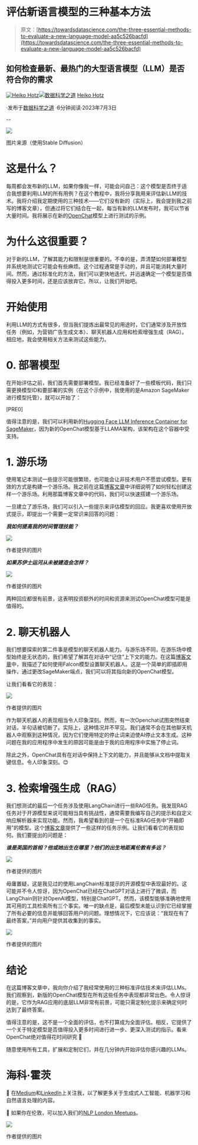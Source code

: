 # 评估新语言模型的三种基本方法

> 原文：[https://towardsdatascience.com/the-three-essential-methods-to-evaluate-a-new-language-model-aa5c526bacfd](https://towardsdatascience.com/the-three-essential-methods-to-evaluate-a-new-language-model-aa5c526bacfd)

## 如何检查最新、最热门的大型语言模型（LLM）是否符合你的需求

[](https://heiko-hotz.medium.com/?source=post_page-----aa5c526bacfd--------------------------------)[![Heiko Hotz](../Images/d08394d46d41d5cd9e76557a463be95e.png)](https://heiko-hotz.medium.com/?source=post_page-----aa5c526bacfd--------------------------------)[](https://towardsdatascience.com/?source=post_page-----aa5c526bacfd--------------------------------)[![数据科学之道](../Images/a6ff2676ffcc0c7aad8aaf1d79379785.png)](https://towardsdatascience.com/?source=post_page-----aa5c526bacfd--------------------------------) [Heiko Hotz](https://heiko-hotz.medium.com/?source=post_page-----aa5c526bacfd--------------------------------)

·发布于[数据科学之道](https://towardsdatascience.com/?source=post_page-----aa5c526bacfd--------------------------------) ·6分钟阅读·2023年7月3日

--

![](../Images/d44df1d02e0e695eedca24b1c6e2d15b.png)

图片来源（使用Stable Diffusion）

# 这是什么？

每周都会发布新的LLM，如果你像我一样，可能会问自己：这个模型是否终于适合我想要利用LLM的所有用例？在这个教程中，我将分享我用来评估新LLM的技术。我将介绍我定期使用的三种技术——它们没有新的（实际上，我会提到我之前写的博客文章），但通过将它们结合在一起，每当有新的LLM发布时，我可以节省大量时间。我将展示在新的[OpenChat](https://huggingface.co/openchat/openchat_8192)模型上进行测试的示例。

# 为什么这很重要？

对于新的LLM，了解其能力和限制是很重要的。不幸的是，弄清楚如何部署模型并系统地测试它可能会有些麻烦。这个过程通常是手动的，并且可能消耗大量时间。然而，通过标准化的方法，我们可以更快地迭代，并迅速确定一个模型是否值得投入更多时间，还是应该放弃它。所以，让我们开始吧。

# **开始使用**

利用LLM的方式有很多，但当我们提炼出最常见的用途时，它们通常涉及开放性任务（例如，为营销广告生成文本）、聊天机器人应用和检索增强生成（RAG）。相应地，我会使用相关方法来测试这些能力。

# 0\. 部署模型

在开始评估之前，我们首先需要部署模型。我已经准备好了一些模板代码，我们只需更换模型ID和要部署的实例（在这个示例中，我使用的是Amazon SageMaker进行模型托管），就可以开始了：

[PRE0]

值得注意的是，我们可以利用新的[Hugging Face LLM Inference Container for SageMaker](https://huggingface.co/blog/sagemaker-huggingface-llm)，因为新的OpenChat模型基于LLAMA架构，该架构在这个容器中受支持。

# 1\. 游乐场

使用笔记本测试一些提示可能很繁琐，也可能会让非技术用户不愿尝试模型。更有效的方式是构建一个游乐场。我之前在这篇[博客文章](/create-your-own-large-language-model-playground-in-sagemaker-studio-1be5846c5089)中详细说明了如何轻松创建这样一个游乐场。利用那篇博客文章中的代码，我们可以快速搭建一个游乐场。

一旦建立了游乐场，我们可以引入一些提示来评估模型的回应。我更喜欢使用开放式提示，即提出一个需要一定常识来回答的问题：

***我如何提高我的时间管理技能？***

![](../Images/4c59792642c67fb692d5da39dac0ed64.png)

作者提供的图片

***如果苏伊士运河从未被建造会怎样？***

![](../Images/257c34f41bfc5060f0add201b72d2ee3.png)

作者提供的图片

两种回应都很有前景，这表明投资额外的时间和资源来测试OpenChat模型可能是值得的。

# 2. 聊天机器人

我们想要探索的第二件事是模型的聊天机器人能力。与游乐场不同，在游乐场中模型始终是无状态的，我们希望了解其在对话中“记住”上下文的能力。在这篇[博客文章](https://medium.com/mlearning-ai/unlocking-the-future-of-chatbots-with-falcon-hugging-face-and-amazon-sagemaker-cf6bd8aeba54)中，我描述了如何使用Falcon模型设置聊天机器人。这是一个简单的即插即用操作，通过更改SageMaker端点，我们可以将其指向新的OpenChat模型。

让我们看看它的表现：

![](../Images/d384127f6a6d619277833486c512d7bf.png)

作者提供的图片

作为聊天机器人的表现相当令人印象深刻。然而，有一次Openchat试图突然结束对话，半句话被切断了。实际上，这种情况并不罕见。我们通常不会在其他聊天机器人中观察到这种情况，因为它们使用特定的停止词来迫使AI停止文本生成。这种问题在我的应用程序中发生的原因可能是由于我的应用程序中实施了停止词。

除此之外，OpenChat具有在对话中保持上下文的能力，并且能够从文档中提取关键信息。令人印象深刻。😊

# 3\. 检索增强生成（RAG）

我们想测试的最后一个任务涉及使用LangChain进行一些RAG任务。我发现RAG任务对于开源模型来说可能相当具有挑战性，通常需要我编写自己的提示和自定义响应解析器来实现功能。然而，我希望看到的是一个在标准RAG任务中“开箱即用”的模型。这个[博客文章](https://medium.com/mlearning-ai/supercharging-large-language-models-with-langchain-1cac3c103b52)提供了一些这样的任务示例。让我们看看它的表现如何。我们要提出的问题是：

***谁是英国的首相？他或她出生在哪里？他们的出生地距离伦敦有多远？***

![](../Images/3aaf72deeacd3075e4d82c4bfdd1f528.png)

作者提供的图片

毋庸置疑，这是我见过的使用LangChain标准提示的开源模型中表现最好的。这可能并不令人惊讶，因为OpenChat已经在ChatGPT对话上进行了微调，而LangChain则针对OpenAI模型，特别是ChatGPT。然而，该模型能够准确地使用其可用的工具检索所有三个事实。唯一的缺点是，最后模型未能认识到它已经掌握了所有必要的信息并能够回答用户的问题。理想情况下，它应该说：“我现在有了最终答案，”并向用户提供其收集到的事实。

![](../Images/dffb5124caaedb68a80ae033b5ab5478.png)

作者提供的图片

# 结论

在这篇博客文章中，我向你介绍了我经常使用的三种标准评估技术来评估LLMs。我们观察到，新版的OpenChat模型在所有这些任务中表现都非常出色。令人惊讶的是，它作为RAG应用的底层LLM非常有前景，可能只需定制化提示来确定何时达到了最终答案。

值得注意的是，这不是一个全面的评估，也不打算成为全面评估。相反，它提供了一个关于特定模型是否值得投入更多时间进行进一步、更深入测试的指示。看来OpenChat绝对值得花时间研究 🤗

随意使用所有工具，扩展和定制它们，并在几分钟内开始评估你感兴趣的LLMs。

# 海科·霍茨

👋 在[Medium](https://heiko-hotz.medium.com/)和[LinkedIn](https://www.linkedin.com/in/heikohotz/)上关注我，以了解更多关于生成式人工智能、机器学习和自然语言处理的内容。

👥 如果你在伦敦，可以加入我们的[NLP London Meetups](https://www.meetup.com/nlp_london/)。

![](../Images/e787e5a8febdad2128756ce2a7e75fd4.png)

作者提供的图片
